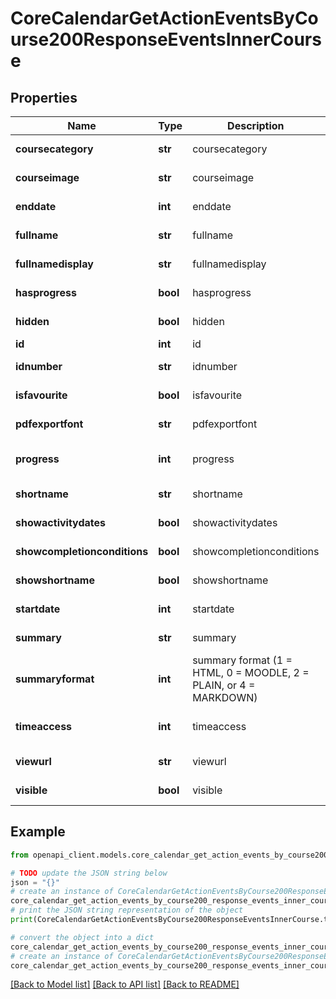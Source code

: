 # CoreCalendarGetActionEventsByCourse200ResponseEventsInnerCourse


## Properties

Name | Type | Description | Notes
------------ | ------------- | ------------- | -------------
**coursecategory** | **str** | coursecategory | [default to 'null']
**courseimage** | **str** | courseimage | [default to 'null']
**enddate** | **int** | enddate | [default to null]
**fullname** | **str** | fullname | [default to 'null']
**fullnamedisplay** | **str** | fullnamedisplay | [default to 'null']
**hasprogress** | **bool** | hasprogress | [default to False]
**hidden** | **bool** | hidden | [default to False]
**id** | **int** | id | 
**idnumber** | **str** | idnumber | [default to 'null']
**isfavourite** | **bool** | isfavourite | [default to False]
**pdfexportfont** | **str** | pdfexportfont | [default to 'null']
**progress** | **int** | progress | [optional] [default to null]
**shortname** | **str** | shortname | [default to 'null']
**showactivitydates** | **bool** | showactivitydates | [default to False]
**showcompletionconditions** | **bool** | showcompletionconditions | [default to False]
**showshortname** | **bool** | showshortname | [default to False]
**startdate** | **int** | startdate | [default to null]
**summary** | **str** | summary | [default to 'null']
**summaryformat** | **int** | summary format (1 &#x3D; HTML, 0 &#x3D; MOODLE, 2 &#x3D; PLAIN, or 4 &#x3D; MARKDOWN) | [default to null]
**timeaccess** | **int** | timeaccess | [optional] [default to null]
**viewurl** | **str** | viewurl | [default to 'null']
**visible** | **bool** | visible | [default to False]

## Example

```python
from openapi_client.models.core_calendar_get_action_events_by_course200_response_events_inner_course import CoreCalendarGetActionEventsByCourse200ResponseEventsInnerCourse

# TODO update the JSON string below
json = "{}"
# create an instance of CoreCalendarGetActionEventsByCourse200ResponseEventsInnerCourse from a JSON string
core_calendar_get_action_events_by_course200_response_events_inner_course_instance = CoreCalendarGetActionEventsByCourse200ResponseEventsInnerCourse.from_json(json)
# print the JSON string representation of the object
print(CoreCalendarGetActionEventsByCourse200ResponseEventsInnerCourse.to_json())

# convert the object into a dict
core_calendar_get_action_events_by_course200_response_events_inner_course_dict = core_calendar_get_action_events_by_course200_response_events_inner_course_instance.to_dict()
# create an instance of CoreCalendarGetActionEventsByCourse200ResponseEventsInnerCourse from a dict
core_calendar_get_action_events_by_course200_response_events_inner_course_from_dict = CoreCalendarGetActionEventsByCourse200ResponseEventsInnerCourse.from_dict(core_calendar_get_action_events_by_course200_response_events_inner_course_dict)
```
[[Back to Model list]](../README.md#documentation-for-models) [[Back to API list]](../README.md#documentation-for-api-endpoints) [[Back to README]](../README.md)


